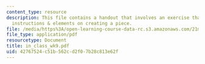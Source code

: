 ```yaml
---
content_type: resource
description: This file contains a handout that involves an exercise that entails the
  instructions & elements on creating a piece.
file: /media/https%3A/open-learning-course-data-rc.s3.amazonaws.com/21m-604-playwriting-i-spring-2005/42767524c51b562cd2f07b28c813e62f_in_class_wk9.pdf
file_type: application/pdf
resourcetype: Document
title: in_class_wk9.pdf
uid: 42767524-c51b-562c-d2f0-7b28c813e62f
---
```

